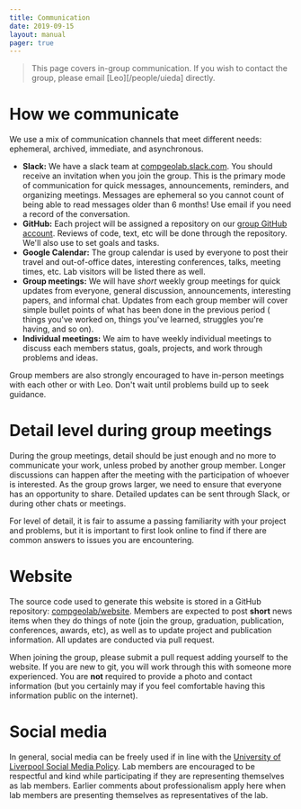 ```yaml
---
title: Communication
date: 2019-09-15
layout: manual
pager: true
---
```


> This page covers in-group communication. If you wish to contact the group,
> please email [Leo][/people/uieda] directly.

# How we communicate

We use a mix of communication channels that meet different needs:
ephemeral, archived, immediate, and asynchronous.

* **Slack:** We have a slack team at
  [compgeolab.slack.com](https://compgeolab.slack.com). You should receive an
  invitation when you join the group. This is the primary mode of communication
  for quick messages, announcements, reminders, and organizing meetings. Messages
  are ephemeral so you cannot count of being able to read messages older than 6
  months! Use email if you need a record of the conversation.
* **GitHub:** Each project will be assigned a repository on our [group GitHub
  account](https://github.com/compgeolab). Reviews of code, text, etc will be done
  through the repository. We'll also use to set goals and tasks.
* **Google Calendar:** The group calendar is used by everyone to post their
  travel and out-of-office dates, interesting conferences, talks, meeting
  times, etc. Lab visitors will be listed there as well.
* **Group meetings:** We will have *short* weekly group meetings for quick
  updates from everyone, general discussion, announcements, interesting papers,
  and informal chat. Updates from each group member will cover simple bullet
  points of what has been done in the previous period ( things you've worked on,
  things you've learned, struggles you're having, and so on).
* **Individual meetings:** We aim to have weekly individual meetings to discuss
  each members status, goals, projects, and work through problems and ideas.

Group members are also strongly encouraged to have in-person meetings with each
other or with Leo. Don't wait until problems build up to seek guidance.

# Detail level during group meetings

During the group meetings, detail should be just enough and no more to
communicate your work, unless probed by another group member. Longer
discussions can happen after the meeting with the participation of whoever is
interested. As the group grows larger, we need to ensure that everyone has an
opportunity to share. Detailed updates can be sent through Slack, or during
other chats or meetings.

For level of detail, it is fair to assume a passing familiarity with your
project and problems, but it is important to first look online to find if there
are common answers to issues you are encountering.

# Website

The source code used to generate this website is stored in a GitHub repository:
[compgeolab/website](https://github.com/compgeolab/website).
Members are expected to post **short** news items when they do things of note
(join the group, graduation, publication, conferences, awards, etc),
as well as to update project and publication information.
All updates are conducted via pull request.

When joining the group, please submit a pull request adding yourself to the
website. If you are new to git, you will work through this with someone more
experienced. You are **not** required to provide a photo and contact
information (but you certainly may if you feel comfortable having this
information public on the internet).

# Social media

In general, social media can be freely used if in line with the
[University of Liverpool Social Media Policy](https://www.liverpool.ac.uk/media/livacuk/computingservices/regulations/social-media-policy.pdf).
Lab members are encouraged to be respectful and kind while participating if
they are representing themselves as lab members. Earlier comments about
professionalism apply here when lab members are presenting themselves as
representatives of the lab.
